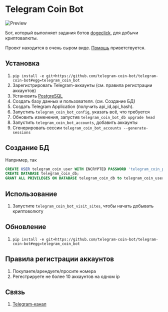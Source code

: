 # Telegram Coin Bot
![Preview](https://i.imgur.com/dGC2Ay8.png)

Бот, который выполняет задания ботов [dogeclick](https://dogeclick.com/), для добычи криптовалюты.

Проект находится в очень сыром виде. [Помощь](.github/CONTRIBUTING.md) приветствуется.

## Установка
1. `pip install -e git+https://github.com/telegram-coin-bot/telegram-coin-bot#egg=telegram_coin_bot`
2. Зарегистрировать Telegram-аккаунты (см. правила регистрации аккаунтов)
3. Установить [PostgreSQL](https://www.postgresql.org/download/)
4. Создать базу данных и пользователя. (см. Создание БД)
5. Создать Telegram Application (получить api_id,api_hash).
6. Запустить `telegram_coin_bot_config`, указать всё, что требуется
7. Обновить изменения, запустив `telegram_coin_bot_db upgrade head`
8. Запустить `telegram_coin_bot_accounts`, добавить аккаунты
9. Сгенерировать сессии `telegram_coin_bot_accounts --generate-sessions`

## Создание БД
Например, так
```sql
CREATE USER telegram_coin_user WITH ENCRYPTED PASSWORD 'telegram_coin_password'; 
CREATE DATABASE telegram_coin_db;
GRANT ALL PRIVILEGES ON DATABASE telegram_coin_db to telegram_coin_user;
```
## Использование
1. Запустите `telegram_coin_bot_visit_sites`, чтобы начать добывать криптоволюту

## Обновление
1. `pip install -e git+https://github.com/telegram-coin-bot/telegram-coin-bot#egg=telegram_coin_bot`

## Правила регистрации аккаунтов
1. Покупаете/арендуете/просите номера
2. Регестрируете не более 10 аккаунтов на одном ip

## Связь
1. [Telegram-канал](https://t.me/joinchat/Uue9YBXPFKDlkFpTvH_qSA)
